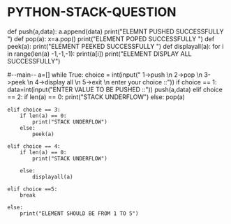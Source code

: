 # PYTHON-STACK-QUESTION
def push(a,data):
    a.append(data)
    print("ELEMNT PUSHED SUCCESSFULLY ")
def pop(a):
    x=a.pop()
    print("ELEMENT POPED SUCCESSFULLY ")
def peek(a):
    print("ELEMENT  PEEKED SUCCESSFULLY ")
def displayall(a):
    for i in range(len(a) -1,-1,-1):
        print(a[i])
        print("ELEMENT DISPLAY ALL SUCCESSFULLY")

    

#--main--
a=[]
while True:
    choice = int(input(" 1->push \n 2->pop \n 3->peek \n 4->display all \n 5->exit \n enter your choice ::"))
    if choice == 1:
        data=int(input("ENTER VALUE TO BE PUSHED ::"))
        push(a,data)
    elif choice == 2:
        if len(a) == 0:
            print("STACK UNDERFLOW")
        else:
            pop(a)
            
    elif choice == 3:
        if len(a) == 0:
            print("STACK UNDERFLOW")
        else:
            peek(a)
            
    elif choice == 4:
        if len(a) == 0:
            print("STACK UNDERFLOW")
            
        else:
            displayall(a)
            
    elif choice ==5:
        break
    
    else:
        print("ELEMENT SHOULD BE FROM 1 TO 5")
    
